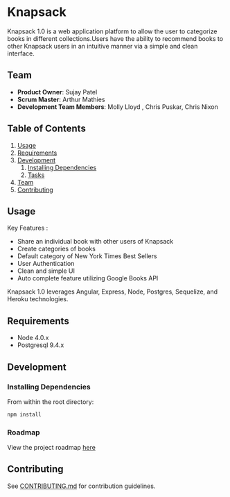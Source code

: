 # Knapsack

Knapsack 1.0 is a web application platform to allow the user to categorize books in different collections.Users have the ability to recommend books to other Knapsack users in an intuitive manner via a simple and clean interface.

## Team

  - __Product Owner__: Sujay Patel
  - __Scrum Master__: Arthur Mathies
  - __Development Team Members__: Molly Lloyd , Chris Puskar, Chris Nixon

## Table of Contents

1. [Usage](#Usage)
1. [Requirements](#requirements)
1. [Development](#development)
    1. [Installing Dependencies](#installing-dependencies)
    1. [Tasks](#tasks)
1. [Team](#team)
1. [Contributing](#contributing)

## Usage

Key Features :
- Share an individual book with other users of Knapsack
- Create categories of books
- Default category of New York Times Best Sellers
- User Authentication
- Clean and simple UI
- Auto complete feature utilizing Google Books API

Knapsack 1.0 leverages Angular, Express, Node, Postgres, Sequelize, and Heroku technologies.

## Requirements

- Node 4.0.x
- Postgresql 9.4.x

## Development

### Installing Dependencies

From within the root directory:

```sh
npm install
```

### Roadmap

View the project roadmap [here](LINK_TO_PROJECT_ISSUES)


## Contributing

See [CONTRIBUTING.md](CONTRIBUTING.md) for contribution guidelines.
